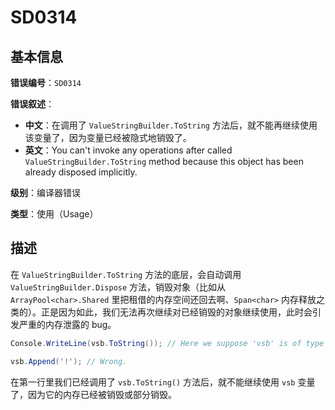 # SD0314
## 基本信息

**错误编号**：`SD0314`

**错误叙述**：

* **中文**：在调用了 `ValueStringBuilder.ToString` 方法后，就不能再继续使用该变量了，因为变量已经被隐式地销毁了。
* **英文**：You can't invoke any operations after called `ValueStringBuilder.ToString` method because this object has been already disposed implicitly.

**级别**：编译器错误

**类型**：使用（Usage）

## 描述

在 `ValueStringBuilder.ToString` 方法的底层，会自动调用 `ValueStringBuilder.Dispose` 方法，销毁对象（比如从 `ArrayPool<char>.Shared` 里把租借的内存空间还回去啊、`Span<char>` 内存释放之类的）。正是因为如此，我们无法再次继续对已经销毁的对象继续使用，此时会引发严重的内存泄露的 bug。

```csharp
Console.WriteLine(vsb.ToString()); // Here we suppose 'vsb' is of type 'ValueStringBuilder'.

vsb.Append('!'); // Wrong.
```

在第一行里我们已经调用了 `vsb.ToString()` 方法后，就不能继续使用 `vsb` 变量了，因为它的内存已经被销毁或部分销毁。

